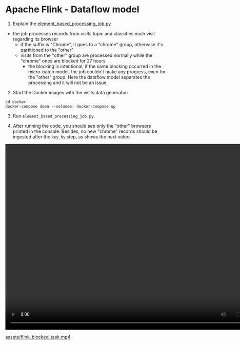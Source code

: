 # Apache Flink - Dataflow model
 
1. Explain the [element_based_processing_job.py](element_based_processing_job.py)
* the job processes records from _visits_ topic and classifies each visit regarding its browser
  * if the suffix is "Chrome", it goes to a "chrome" group, otherwise it's partitioned to the "other"
  * visits from the "other" group are processed normally while the "chrome" ones are blocked for 27 hours
    * the blocking is intentional; if the same blocking occurred in the micro-batch model, the job couldn't make any 
    progress, even for the "other" group. Here the dataflow model separates the processing and it will not be an issue.

2. Start the Docker images with the visits data generator:
```
cd docker
docker-compose down --volumes; docker-compose up
```

3. Run `element_based_processing_job.py`. 

4. After running the code, you should see only the "other" browsers printed in the console. Besides, no new "chrome"
records should be ingested after the `key_by` step, as shows the next video:

<video width="800" height="580" controls>
  <source src="assets/flink_blocked_task.mp4" type="video/mp4">
</video>

[assets/flink_blocked_task.mp4](assets/flink_blocked_task.mp4)
